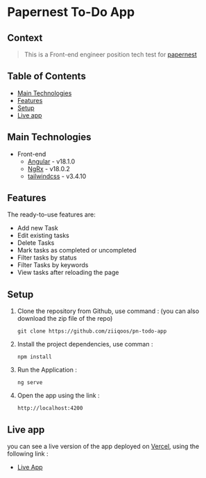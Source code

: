 # Papernest To-Do App
## Context

> This is a Front-end engineer position tech test for [papernest](https://papernest.com/)

## Table of Contents
* [Main Technologies](#main-technologies)
* [Features](#features)
* [Setup](#setup)
* [Live app](#live-app)


## Main Technologies
- Front-end
  - [Angular](https://angular.io) - v18.1.0
  - [NgRx](https://ngrx.io) - v18.0.2
  - [tailwindcss](https://tailwindcss.com/) - v3.4.10

## Features
The ready-to-use features are:
- Add new Task
- Edit existing tasks
- Delete Tasks
- Mark tasks as completed or uncompleted
- Filter tasks by status
- Filter Tasks by keywords
- View tasks after reloading the page

## Setup
1. Clone the repository from Github, use command : (you can also download the zip file of the repo)

       git clone https://github.com/ziiqoos/pn-todo-app

2. Install the project dependencies, use comman :

       npm install

3. Run the Application : 

       ng serve

4. Open the app using the link : 

       http://localhost:4200

## Live app
you can see a live version of the app deployed on [Vercel](https://vercel.com/), using the following link : 
  - [Live App](https://pn-todo-app.vercel.app/)

